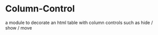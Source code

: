 # Column-Control

a module to decorate an html table with column controls such as hide / show / move
